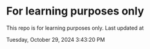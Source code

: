 # For learning purposes only
This repo is for learning purposes only.
Last updated at

Tuesday, October 29, 2024 3:43:20 PM

